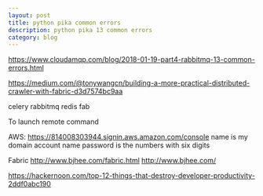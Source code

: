 ```yaml
---
layout: post
title: python pika common errors
description: python pika 13 common errors
category: blog
---
```


https://www.cloudamqp.com/blog/2018-01-19-part4-rabbitmq-13-common-errors.html

https://medium.com/@tonywangcn/building-a-more-practical-distributed-crawler-with-fabric-d3d7574bc9aa

celery rabbitmq redis fab

To launch remote command

AWS:
https://814008303944.signin.aws.amazon.com/console 
name is my domain account name
password is the numbers with six digits

Fabric 
http://www.bjhee.com/fabric.html
http://www.bjhee.com/

https://hackernoon.com/top-12-things-that-destroy-developer-productivity-2ddf0abc190


[Shannonh]:    https://github.com/xhan-shannon "xhan-shannon"

